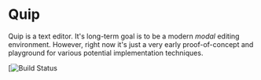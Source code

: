 # Quip

Quip is a text editor. It's long-term goal is to be a modern *modal* editing environment.
However, right now it's just a very early proof-of-concept and playground for various
potential implementation techniques.

[![Build Status](https://api.travis-ci.org/jpetrie/quip.svg?branch=master)



